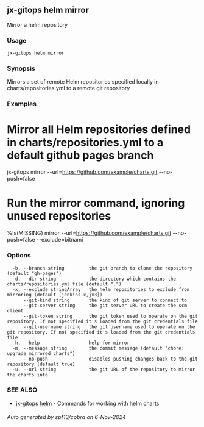 ## jx-gitops helm mirror

Mirror a helm repository

### Usage

```
jx-gitops helm mirror
```

### Synopsis

Mirrors a set of remote Helm repositories specified locally in charts/repositories.yml to a remote git repository

### Examples

  # Mirror all Helm repositories defined in charts/repositories.yml to a default github pages branch
  jx-gitops mirror --url=https://github.com/example/charts.git --no-push=false
  
  # Run the mirror command, ignoring unused repositories
  %!s(MISSING) mirror --url=https://github.com/example/charts.git --no-push=false --exclude=bitnami

### Options

```
  -b, --branch string         the git branch to clone the repository (default "gh-pages")
  -d, --dir string            the directory which contains the charts/repositories.yml file (default ".")
  -x, --exclude stringArray   the helm repositories to exclude from mirroring (default [jenkins-x,jx3])
      --git-kind string       the kind of git server to connect to
      --git-server string     the git server URL to create the scm client
      --git-token string      the git token used to operate on the git repository. If not specified it's loaded from the git credentials file
      --git-username string   the git username used to operate on the git repository. If not specified it's loaded from the git credentials file
  -h, --help                  help for mirror
  -m, --message string        the commit message (default "chore: upgrade mirrored charts")
      --no-push               disables pushing changes back to the git repository (default true)
  -u, --url string            the git URL of the repository to mirror the charts into
```

### SEE ALSO

* [jx-gitops helm](jx-gitops_helm.md)	 - Commands for working with helm charts

###### Auto generated by spf13/cobra on 6-Nov-2024
